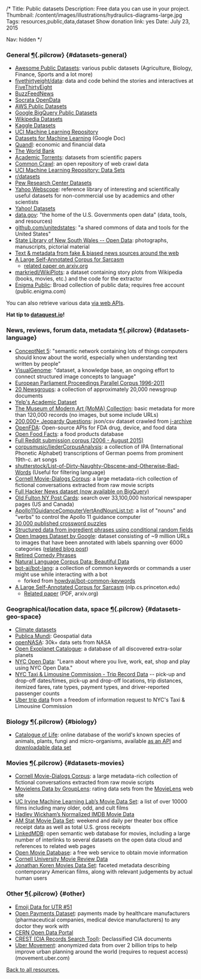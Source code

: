 /*
Title: Public datasets
Description: Free data you can use in your project.
Thumbnail: /content/images/illustrations/hydraulics-diagrams-large.jpg
Tags: resources,public,data,dataset
Show donation link: yes
Date: July 23, 2015

Nav: hidden
*/


### General [¶](#datasets-general){.pilcrow} {#datasets-general}

- [Awesome Public Datasets](https://github.com/caesar0301/awesome-public-datasets): various public datasets (Agriculture, Biology, Finance, Sports and a lot more)
- [fivethirtyeight/data](https://github.com/fivethirtyeight/data): data and code behind the stories and interactives at [FiveThirtyEight](http://fivethirtyeight.com/)
- [BuzzFeedNews](https://github.com/BuzzFeedNews)
- [Socrata OpenData](https://opendata.socrata.com/)
- [AWS Public Datasets](https://aws.amazon.com/datasets/?_encoding=UTF8&jiveRedirect=1)
- [Google BigQuery Public Datasets](https://cloud.google.com/bigquery/public-data/)
- [Wikipedia Datasets](https://en.wikipedia.org/wiki/Wikipedia:Database_download)
- [Kaggle Datasets](https://www.kaggle.com/datasets)
- [UCI Machine Learning Repository](http://archive.ics.uci.edu/ml/datasets.html)
- [Datasets for Machine Learning](https://docs.google.com/spreadsheets/d/1AQvZ7-Kg0lSZtG1wlgbIsrm90HaTZrJGQMz-uKRRlFw/edit#gid=0) (Google Doc)
- [Quandl](https://www.quandl.com/browse): economic and financial data
- [The World Bank](http://data.worldbank.org/)
- [Academic Torrents](http://academictorrents.com/browse.php?cat=6): datasets from scientific papers
- [Common Crawl](http://commoncrawl.org/): an open repository of web crawl data
- [UCI Machine Learning Repository: Data Sets](https://archive.ics.uci.edu/ml/datasets.html)
- [r/datasets](https://www.reddit.com/r/datasets/)
- [Pew Research Center Datasets](http://www.pewinternet.org/datasets/)
- [Yahoo Webscope](http://webscope.sandbox.yahoo.com/): reference library of interesting and scientifically useful datasets for non-commercial use by academics and other scientists
- [Yahoo! Datasets](http://webscope.sandbox.yahoo.com/#datasets)
- [data.gov](http://www.data.gov/): "the home of the U.S. Governments open data" (data, tools, and resources)
- [github.com/unitedstates](https://github.com/unitedstates): "a shared commons of data and tools for the United States"
- [State Library of New South Wales -- Open Data](http://www.sl.nsw.gov.au/using/search/open_data.html): photographs, manuscripts, pictorial material
- [Text & metadata from fake & biased news sources around the web](https://www.kaggle.com/mrisdal/fake-news)
- [A Large Self-Annotated Corpus for Sarcasm](http://nlp.cs.princeton.edu/SARC/)
  - [related paper on arxiv.org](https://arxiv.org/abs/1704.05579)
- [markriedl/WikiPlots](https://github.com/markriedl/WikiPlots): a  dataset containing story plots from Wikipedia (books, movies, etc.) and the code for the extractor
- [Enigma Public](https://public.enigma.com/): Broad collection of public data; requires free account (public.enigma.com)

You can also retrieve various data [via web APIs](/resources/apis/).

**Hat tip to [dataquest.io](https://www.dataquest.io/blog/free-datasets-for-projects/)!**

### News, reviews, forum data, metadata [¶](#datasets-language){.pilcrow} {#datasets-language}

- [ConceptNet 5](http://conceptnet5.media.mit.edu/): "semantic network containing lots of things computers should know about the world, especially when understanding text written by people"
- [VisualGenome](http://visualgenome.org/): "dataset, a knowledge base, an ongoing effort to connect structured image concepts to language"
- [European Parliament Proceedings Parallel Corpus 1996-2011](http://www.statmt.org/europarl/)
- [20 Newsgroups](http://qwone.com/~jason/20Newsgroups/): a collection of approximately 20,000 newsgroup documents
- [Yelp's Academic Dataset](https://www.yelp.com/academic_dataset)
- [The Museum of Modern Art (MoMA) Collection](https://github.com/MuseumofModernArt/collection): basic metadata for more than 120,000 records (no images, but some include URLs)
- [200,000+ Jeopardy Questions](https://www.reddit.com/r/datasets/comments/1uyd0t/200000_jeopardy_questions_in_a_json_file): json/csv dataset crawled from [j-archive](http://www.j-archive.com)
- [OpenFDA](https://open.fda.gov/): Open-source APIs for FDA drug, device, and food data
- [Open Food Facts](http://world.openfoodfacts.org/): a food products database
- [Full Reddit submission corpus (2006 - August 2015)](https://www.reddit.com/r/datasets/comments/3mg812/full_reddit_submission_corpus_now_available_2006/)
- [corpusmusic/liederCorpusAnalysis](https://github.com/corpusmusic/liederCorpusAnalysis): a collection of IPA (International Phonetic Alphabet) transcriptions of German poems from prominent 19th-c. art songs
- [shutterstock/List-of-Dirty-Naughty-Obscene-and-Otherwise-Bad-Words](https://github.com/shutterstock/List-of-Dirty-Naughty-Obscene-and-Otherwise-Bad-Words) (Useful for filtering language)
- [Cornell Movie-Dialogs Corpus](http://www.cs.cornell.edu/~cristian/Cornell_Movie-Dialogs_Corpus.html): a large metadata-rich collection of fictional conversations extracted from raw movie scripts
- [Full Hacker News dataset (now available on BigQuery)](https://news.ycombinator.com/item?id=10440502)
- [Old Fulton NY Post Cards](http://www.fultonhistory.com/Fulton.html): search over 33,100,000 historical newspaper pages (US and Canada)
- [Apollo11GuidanceComputerVertAndNounList.txt](https://gist.github.com/jeffThompson/21a72eadf545ede99279): a list of "nouns" and "verbs" to control the Apollo 11 guidance computer
- [30,000 published crossword puzzles](https://www.reddit.com/r/datasets/comments/46jol1/dataset_30000_published_crossword_puzzles/)
- [Structured data from ingredient phrases using conditional random fields](https://github.com/NYTimes/ingredient-phrase-tagger)
- [Open Images Dataset by Google](https://github.com/openimages/dataset): dataset consisting of ~9 million URLs to images that have been annotated with labels spanning over 6000 categories ([related blog post](https://research.googleblog.com/2016/09/introducing-open-images-dataset.html))
- [Retired Comedy Phrases](https://github.com/bluechoochoo/retired_comedy_phrases)
- [Natural Language Corpus Data: Beautiful Data](http://norvig.com/ngrams/)
- [bot-ai/bot-lang](https://github.com/bot-ai/bot-lang): a collection of common keywords or commands a user might use while interacting with a bot
  - forked from [howdyai/bot-common-keywords](https://github.com/howdyai/bot-common-keywords)
- [A Large Self-Annotated Corpus for Sarcasm](http://nlp.cs.princeton.edu/SARC/) (nlp.cs.princeton.edu)
  - [Related paper](https://arxiv.org/pdf/1704.05579.pdf) (PDF, arxiv.org)

### Geographical/location data, space [¶](#datasets-geo-space){.pilcrow} {#datasets-geo-space}
- [Climate datasets](https://github.com/climate-mirror/datasets)
- [Publica Mundi](http://www.publicamundi.eu/): Geospatial data
- [openNASA](https://open.nasa.gov/): 30k+ data sets from NASA
- [Open Exoplanet Catalogue](https://github.com/OpenExoplanetCatalogue/open_exoplanet_catalogue): a database of all discovered extra-solar planets
- [NYC Open Data](https://opendata.cityofnewyork.us): "Learn about where you live, work, eat, shop and play using NYC Open Data."
- [NYC Taxi & Limousine Commission - Trip Record Data](http://www.nyc.gov/html/tlc/html/about/trip_record_data.shtml) --
pick-up and drop-off dates/times, pick-up and drop-off locations, trip distances, itemized fares, rate types, payment types, and driver-reported passenger counts
- [Uber trip data](https://github.com/fivethirtyeight/uber-tlc-foil-response) from a freedom of information request to NYC's Taxi & Limousine Commission

### Biology [¶](#biology){.pilcrow} {#biology}
- [Catalogue of Life](http://www.catalogueoflife.org/): online database of the world's known species of animals, plants, fungi and micro-organisms, available [as an API](http://www.catalogueoflife.org/content/web-services) and [downloadable data set](http://www.catalogueoflife.org/content/annual-checklist-archive)

### Movies [¶](#datasets-movies){.pilcrow} {#datasets-movies}
- [Cornell Movie-Dialogs Corpus](http://www.cs.cornell.edu/~cristian/Cornell_Movie-Dialogs_Corpus.html): a large metadata-rich collection of fictional conversations extracted from raw movie scripts
- [Movielens Data by GroupLens](http://grouplens.org/datasets/movielens/): rating data sets from the [MovieLens](http://movielens.org) web site
- [UC Irvine Machine Learning Lab’s Movie Data Set](https://archive.ics.uci.edu/ml/datasets/Movie): a list of over 10000 films including many older, odd, and cult films
- [Hadley Wickham’s Normalized IMDB Movie Data](http://had.co.nz/data/movies/)
- [AM Stat Movie Data Set](http://www.amstat.org/publications/jse/v17n1/datasets.mclaren.html): weekend and daily per theater box office receipt data as well as total U.S. gross receipts
- [LinkedMDB](http://data.linkedmdb.org/): open semantic web database for movies, including a large number of interlinks to several datasets on the open data cloud and references to related web pages
- [Open Movie Database](http://www.omdbapi.com/): a free web service to obtain movie information
- [Cornell University Movie Review Data](http://www.cs.cornell.edu/people/pabo/movie-review-data/)
- [Jonathan Koren Movies Data Set](http://jonathankoren.com/movies-dataset.html): faceted metadata describing contemporary American films, along with relevant judgements by actual human users

### Other [¶](#other){.pilcrow} {#other}

- [Emoji Data for UTR #51](http://www.unicode.org/Public/emoji/1.0/emoji-data.txt)
- [Open Payments Dataset](https://www.cms.gov/OpenPayments/Explore-the-Data/Dataset-Downloads.html): payments made by healthcare manufacturers (pharmaceutical companies, medical device manufacturers) to any doctor they work with
- [CERN Open Data Portal](http://opendata.cern.ch/)
- [CREST (CIA Records Search Tool)](https://www.cia.gov/library/readingroom/collection/crest-25-year-program-archive): Declassified CIA documents
- [Uber Movement](https://movement.uber.com/cities): anonymized data from over 2 billion trips to help improve urban planning around the world (requires to request access) (movement.uber.com)

[Back to all resources.](/resources)
